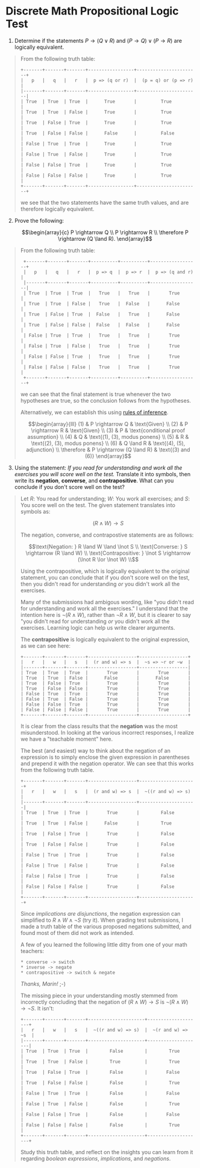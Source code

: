 # Discrete Math Propositional Logic Test

1. Determine if the statements $P \rightarrow (Q \lor R)$ and
   $(P \rightarrow Q) \lor (P \rightarrow R)$ are logically equivalent.

> From the following truth table:
>
> ```
> +-------+-------+-------+-----------------+-----------------------+
> |   p   |   q   |   r   |  p => (q or r)  |  (p = q) or (p => r)  |
> |-------+-------+-------+-----------------+-----------------------|
> | True  | True  | True  |      True       |         True          |
> | True  | True  | False |      True       |         True          |
> | True  | False | True  |      True       |         True          |
> | True  | False | False |      False      |         False         |
> | False | True  | True  |      True       |         True          |
> | False | True  | False |      True       |         True          |
> | False | False | True  |      True       |         True          |
> | False | False | False |      True       |         True          |
> +-------+-------+-------+-----------------+-----------------------+
> ```
>
> we see that the two statements have the same truth values, and are therefore
> logically equivalent.


2. Prove the following:
   ```math
   \begin{array}{c}
   P \rightarrow Q \\
   P \rightarrow R \\
   \therefore P \rightarrow (Q \land R).
   \end{array}
   ```

> From the following truth table:
> ```
>  +-------+-------+-------+----------+----------+------------------+
>  |   p   |   q   |   r   |  p => q  |  p => r  |  p => (q and r)  |
>  |-------+-------+-------+----------+----------+------------------|
>  | True  | True  | True  |   True   |   True   |       True       |
>  | True  | True  | False |   True   |  False   |      False       |
>  | True  | False | True  |  False   |   True   |      False       |
>  | True  | False | False |  False   |  False   |      False       |
>  | False | True  | True  |   True   |   True   |       True       |
>  | False | True  | False |   True   |   True   |       True       |
>  | False | False | True  |   True   |   True   |       True       |
>  | False | False | False |   True   |   True   |       True       |
>  +-------+-------+-------+----------+----------+------------------+
> ```
> we can see that the final statement is true whenever the two hypotheses
> are true, so the conclusion follows from the hypotheses.
>
> Alternatively, we can establish this using
> [rules of inference](https://en.wikipedia.org/wiki/List_of_rules_of_inference).
>
> ```math 
> \begin{array}{lll}
> (1) & P \rightarrow Q & \text{Given} \\ 
> (2) & P \rightarrow R & \text{Given} \\ 
> (3) & P & \text{conditional proof assumption} \\
> (4) & Q & \text{(1), (3), modus ponens} \\
> (5) & R & \text{(2), (3), modus ponens} \\
> (6) & Q \land R & \text{(4), (5), adjunction} \\
> \therefore & P \rightarrow (Q \land R) & \text{(3) and (6)}
> \end{array}
> ``` 


3. Using the statement: *If you read for understanding and work all the
   exercises you will score well on the test.*  Translate it into symbols,
   then write its **negation**, **converse**, and **contrapositive**.
   What can you conclude if you don't score well on the test?

> Let $R$: You read for understanding; $W$: You work all exercises; and
> $S$: You score well on the test. The given statement translates into symbols
> as:
> ```math
> (R \land W) \rightarrow S
> ```
> The negation, converse, and contrapostive statements are as follows:
> ```math
> \text{Negation: } R \land W \land \lnot S \\
> \text{Converse: } S \rightarrow (R \land W) \\
> \text{Contrapositive: } \lnot S \rightarrow (\lnot R \lor \lnot W) \\
> ```
> Using the contrapositive, which is logically equivalent to the original
> statement, you can conclude that if you don't score well on the test, then
> you didn't read for understanding *or* you didn't work all the exercises.
>
> Many of the submissions had ambigous wording, like "you didn't read for
> understanding and work all the exercises." I understand that the intention
> here is $\lnot (R \land W)$, rather than $\lnot R \land W$, but it is
> clearer to say "you didn't read for understanding *or* you didn't work all
> the exercises. Learning logic can help us write clearer arguments.
>
> The **contrapositive** is logically equivalent to the original expression,
> as we can see here:
>
> ```
> +-------+-------+-------+------------------+------------------+
> |   r   |   w   |   s   |  (r and w) => s  |  ~s => ~r or ~w  |
> |-------+-------+-------+------------------+------------------|
> | True  | True  | True  |       True       |       True       |
> | True  | True  | False |      False       |      False       |
> | True  | False | True  |       True       |       True       |
> | True  | False | False |       True       |       True       |
> | False | True  | True  |       True       |       True       |
> | False | True  | False |       True       |       True       |
> | False | False | True  |       True       |       True       |
> | False | False | False |       True       |       True       |
> +-------+-------+-------+------------------+------------------+
> ```
> It is clear from the class results that the **negation** was the most
> misunderstood. In looking at the various incorrect responses, I realize we
> have a "teachable moment" here.
>
> The best (and easiest) way to think about the negation of an expression is
> to simply enclose the given expression in parentheses and prepend it with
> the negation operator. We can see that this works from the following truth
> table.
>
> ```
> +-------+-------+-------+------------------+---------------------+
> |   r   |   w   |   s   |  (r and w) => s  |  ~((r and w) => s)  |
> |-------+-------+-------+------------------+---------------------|
> | True  | True  | True  |       True       |        False        |
> | True  | True  | False |      False       |        True         |
> | True  | False | True  |       True       |        False        |
> | True  | False | False |       True       |        False        |
> | False | True  | True  |       True       |        False        |
> | False | True  | False |       True       |        False        |
> | False | False | True  |       True       |        False        |
> | False | False | False |       True       |        False        |
> +-------+-------+-------+------------------+---------------------+
> ```
> Since *implications are disjunctions*, the negation expression can
> simplified to $R \land W \land \lnot S$ (try it). When grading test
> submissions, I made a truth table of the various proposed negations
> submitted, and found most of them did not work as intended.
>
> A few of you learned the following little ditty from one of your math
> teachers:
> ```
> * converse -> switch
> * inverse -> negate
> * contrapositive -> switch & negate
> ```
> *Thanks, Marin!* ;-)
>
> The missing piece in your understanding mostly stemmed from incorrectly
> concluding that the negation of $(R \land W) \rightarrow S$ is
> $\lnot (R \land W) \rightarrow \lnot S$. It isn't:
> ```
> +-------+-------+-------+---------------------+--------------------+
> |   r   |   w   |   s   |  ~((r and w) => s)  |  ~(r and w) => ~s  |
> |-------+-------+-------+---------------------+--------------------|
> | True  | True  | True  |        False        |        True        |
> | True  | True  | False |        True         |        True        |
> | True  | False | True  |        False        |       False        |
> | True  | False | False |        False        |        True        |
> | False | True  | True  |        False        |       False        |
> | False | True  | False |        False        |        True        |
> | False | False | True  |        False        |       False        |
> | False | False | False |        False        |        True        |
> +-------+-------+-------+---------------------+--------------------+
> ```
> Study this truth table, and reflect on the insights you can learn from it
> regarding *boolean expressions*, *implications*, and *negations*.

